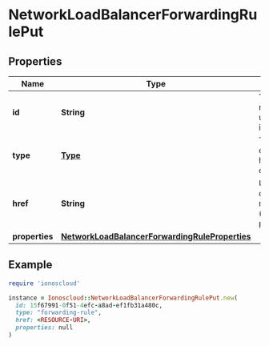 # NetworkLoadBalancerForwardingRulePut

## Properties

| Name | Type | Description | Notes |
| ---- | ---- | ----------- | ----- |
| **id** | **String** | The resource&#39;s unique identifier | [optional][readonly] |
| **type** | [**Type**](Type.md) | The type of object that has been created | [optional] |
| **href** | **String** | URL to the object representation (absolute path) | [optional][readonly] |
| **properties** | [**NetworkLoadBalancerForwardingRuleProperties**](NetworkLoadBalancerForwardingRuleProperties.md) |  |  |

## Example

```ruby
require 'ionoscloud'

instance = Ionoscloud::NetworkLoadBalancerForwardingRulePut.new(
  id: 15f67991-0f51-4efc-a8ad-ef1fb31a480c,
  type: "forwarding-rule",
  href: <RESOURCE-URI>,
  properties: null
)
```

